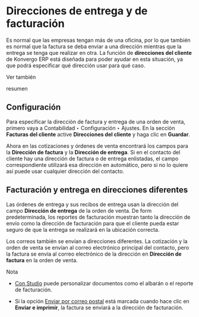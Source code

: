 # Direcciones de entrega y de facturación

Es normal que las empresas tengan más de una oficina, por lo que también es
normal que la factura se deba enviar a una dirección mientras que la entrega
se tenga que realizar en otra. La función de **direcciones del cliente** de
Konvergo ERP está diseñada para poder ayudar en esta situación, ya que podrá
especificar qué dirección usar para qué caso.

<div class="alert alert-secondary">
<p class="alert-title">
Ver también</p><p><span class="xref std std-doc">resumen</span></p>
</div>

## Configuración

Para especificar la dirección de factura y entrega de una orden de venta,
primero vaya a Contabilidad ‣ Configuración ‣ Ajustes. En la sección
**Facturas del cliente** active **Direcciones del cliente** y haga clic en
**Guardar**.

Ahora en las cotizaciones y órdenes de venta encontrará los campos para la
**Dirección de factura** y la **Dirección de entrega**. Si en el contacto del
cliente hay una dirección de factura o de entrega enlistadas, el campo
correspondiente utilizará esa dirección en automático, pero si no lo quiere
así puede usar cualquier dirección del contacto.

## Facturación y entrega en direcciones diferentes

Las órdenes de entrega y sus recibos de entrega usan la dirección del campo
**Dirección de entrega** de la orden de venta. De form predeterminada, los
reportes de facturación muestran tanto la dirección de envío como la dirección
de facturación para que el cliente pueda estar seguro de que la entrega se
realizará en la ubicación correcta.

Los correos también se envían a direcciones diferentes. La cotización y la
orden de venta se envían al correo electrónico principal del contacto, pero la
factura se envía al correo electrónico de la dirección en **Dirección de
factura** en la orden de venta.

<div class="alert alert-primary">
<p class="alert-title">
Nota</p><ul>
<li><p><a href="../../../studio/pdf_reports">Con Studio</a> puede personalizar documentos como el albarán o el reporte de facturación.</p></li>
<li><p>Si la opción <a href="snailmail">Enviar por correo postal</a> está marcada cuando hace clic en <b>Enviar e imprimir</b>, la factura se enviará a la dirección de facturación.</p></li>
</ul>
</div>

